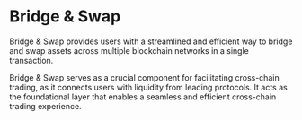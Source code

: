 # Bridge & Swap

Bridge & Swap provides users with a streamlined and efficient way to bridge and swap assets across multiple blockchain networks in a single transaction.

Bridge & Swap serves as a crucial component for facilitating cross-chain trading, as it connects users with liquidity from leading protocols. It acts as the foundational layer that enables a seamless and efficient cross-chain trading experience.




